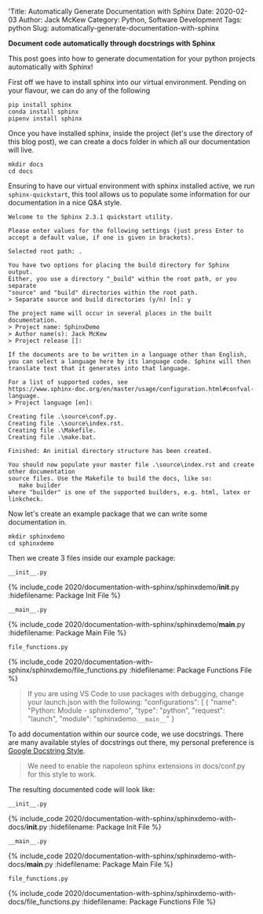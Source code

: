 'Title: Automatically Generate Documentation with Sphinx
Date: 2020-02-03
Author: Jack McKew
Category: Python, Software Development
Tags: python
Slug: automatically-generate-documentation-with-sphinx

**Document code automatically through docstrings with Sphinx**

This post goes into how to generate documentation for your python projects automatically with Sphinx!

First off we have to install sphinx into our virtual environment. Pending on your flavour, we can do any of the following

```
pip install sphinx
conda install sphinx
pipenv install sphinx
```

Once you have installed sphinx, inside the project (let's use the directory of this blog post), we can create a docs folder in which all our documentation will live.

```
mkdir docs
cd docs
```

Ensuring to have our virtual environment with sphinx installed active, we run `sphinx-quickstart`, this tool allows us to populate some information for our documentation in a nice Q&A style.

```
Welcome to the Sphinx 2.3.1 quickstart utility.

Please enter values for the following settings (just press Enter to
accept a default value, if one is given in brackets).

Selected root path: .

You have two options for placing the build directory for Sphinx output.
Either, you use a directory "_build" within the root path, or you separate
"source" and "build" directories within the root path.
> Separate source and build directories (y/n) [n]: y

The project name will occur in several places in the built documentation.
> Project name: SphinxDemo
> Author name(s): Jack McKew
> Project release []: 

If the documents are to be written in a language other than English,
you can select a language here by its language code. Sphinx will then
translate text that it generates into that language.

For a list of supported codes, see
https://www.sphinx-doc.org/en/master/usage/configuration.html#confval-language.
> Project language [en]: 

Creating file .\source\conf.py.
Creating file .\source\index.rst.
Creating file .\Makefile.
Creating file .\make.bat.

Finished: An initial directory structure has been created.

You should now populate your master file .\source\index.rst and create other documentation
source files. Use the Makefile to build the docs, like so:
   make builder
where "builder" is one of the supported builders, e.g. html, latex or linkcheck.
```

Now let's create an example package that we can write some documentation in.

```
mkdir sphinxdemo
cd sphinxdemo
```

Then we create 3 files inside our example package:

```
__init__.py
```
{% include_code 2020/documentation-with-sphinx/sphinxdemo/__init__.py :hidefilename: Package Init File %}

```
__main__.py
```
{% include_code 2020/documentation-with-sphinx/sphinxdemo/__main__.py :hidefilename: Package Main File %}

```
file_functions.py
```
{% include_code 2020/documentation-with-sphinx/sphinxdemo/file_functions.py :hidefilename: Package Functions File %}

> If you are using VS Code to use packages with debugging, change your launch.json with the following:
>  "configurations": [
        {
            "name": "Python: Module - sphinxdemo",
            "type": "python",
            "request": "launch",
            "module": "sphinxdemo.`__main__`"
        }

To add documentation within our source code, we use docstrings. There are many available styles of docstrings out there, my personal preference is [Google Docstring Style](https://sphinxcontrib-napoleon.readthedocs.io/en/latest/example_google.html). 

> We need to enable the napoleon sphinx extensions in docs/conf.py for this style to work.

The resulting documented code will look like:


```
__init__.py
```
{% include_code 2020/documentation-with-sphinx/sphinxdemo-with-docs/__init__.py :hidefilename: Package Init File %}

```
__main__.py
```
{% include_code 2020/documentation-with-sphinx/sphinxdemo-with-docs/__main__.py :hidefilename: Package Main File %}

```
file_functions.py
```
{% include_code 2020/documentation-with-sphinx/sphinxdemo-with-docs/file_functions.py :hidefilename: Package Functions File %}

